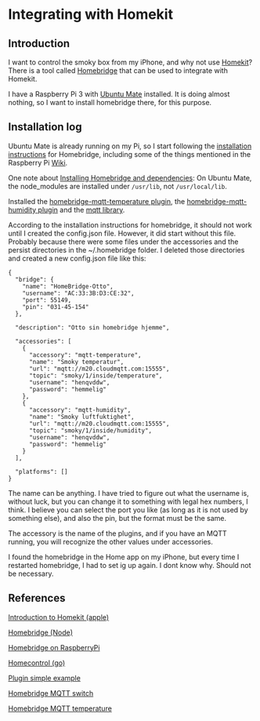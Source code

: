 # Integrating with Homekit

## Introduction

I want to control the smoky box from my iPhone, and why not use [Homekit](https://developer.apple.com/library/content/documentation/NetworkingInternet/Conceptual/HomeKitDeveloperGuide/Introduction/Introduction.html#//apple_ref/doc/uid/TP40015050)? There is a tool called [Homebridge](https://github.com/nfarina/homebridge) that can be used to integrate with Homekit.


I have a Raspberry Pi 3 with [Ubuntu Mate](https://ubuntu-mate.org/) installed. It is doing almost nothing, so I want to install homebridge there, for this purpose.

## Installation log

Ubuntu Mate is already running on my Pi, so I start following the [installation instructions](https://github.com/nfarina/homebridge#installation) for Homebridge, including some of the things mentioned in the Raspberry Pi [Wiki](https://github.com/nfarina/homebridge/wiki/Running-HomeBridge-on-a-Raspberry-Pi).

One note about [Installing Homebridge and dependencies](https://github.com/nfarina/homebridge/wiki/Running-HomeBridge-on-a-Raspberry-Pi#install-homebridge-and-dependencies): On Ubuntu Mate, the node_modules are installed under `/usr/lib`, not `/usr/local/lib`.

Installed the [homebridge-mqtt-temperature plugin](https://www.npmjs.com/package/homebridge-mqtt-temperature), the [homebridge-mqtt-humidity plugin](https://www.npmjs.com/package/homebridge-mqtt-humidity) and the [mqtt library](https://www.npmjs.com/package/mqtt).

According to the installation instructions for homebridge, it should not work until I created the config.json file. However, it did start without this file. Probably because there were some files under the accessories and the persist directories in the ~/.homebridge folder. I deleted those directories and created a new config.json file like this:
```
{
  "bridge": {
    "name": "HomeBridge-Otto",
    "username": "AC:33:3B:D3:CE:32",
    "port": 55149,
    "pin": "031-45-154"
  },

  "description": "Otto sin homebridge hjemme",

  "accessories": [
    {
      "accessory": "mqtt-temperature",
      "name": "Smoky temperatur",
      "url": "mqtt://m20.cloudmqtt.com:15555",
      "topic": "smoky/1/inside/temperature",
      "username": "henqvddw",
      "password": "hemmelig"
    },
    {
      "accessory": "mqtt-humidity",
      "name": "Smoky luftfuktighet",
      "url": "mqtt://m20.cloudmqtt.com:15555",
      "topic": "smoky/1/inside/humidity",
      "username": "henqvddw",
      "password": "hemmelig"
    }
  ],

  "platforms": []
}
```

The name can be anything.
I have tried to figure out what the username is, without luck, but you can change it to something with legal hex numbers, I think. I believe you can select the port you like (as long as it is not used by something else), and also the pin, but the format must be the same.

The accessory is the name of the plugins, and if you have an MQTT running, you will recognize the other values under accessories.

I found the homebridge in the Home app on my iPhone, but every time I restarted homebridge, I had to set ig up again. I dont know why. Should not be necessary.


## References


[Introduction to Homekit (apple)](https://developer.apple.com/library/content/documentation/NetworkingInternet/Conceptual/HomeKitDeveloperGuide/Introduction/Introduction.html#//apple_ref/doc/uid/TP40015050)

[Homebridge (Node)](https://github.com/nfarina/homebridge)

[Homebridge on RaspberryPi](https://github.com/nfarina/homebridge/wiki/Running-HomeBridge-on-a-Raspberry-Pi)

[Homecontrol (go)](http://selfcoded.com/homecontrol/)

[Plugin simple example](https://github.com/nfarina/homebridge/tree/6500912f54a70ff479e63e2b72760ab589fa558a/example-plugins/homebridge-lockitron)


[Homebridge MQTT switch](https://www.npmjs.com/package/homebridge-mqttswitch)

[Homebridge MQTT temperature](https://www.npmjs.com/package/homebridge-mqtt-temperature)


